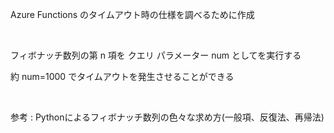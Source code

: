 <p>Azure Functions のタイムアウト時の仕様を調べるために作成</p>
<br>
<p>フィボナッチ数列の第 n 項を クエリ パラメーター num としてを実行する</p>
<p>約 num=1000 でタイムアウトを発生させることができる</p>
<br>
<p>参考 : <a link="https://qiita.com/dovedove/items/3456c4f317a5c680f437">Pythonによるフィボナッチ数列の色々な求め方(一般項、反復法、再帰法)</a><p>
